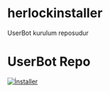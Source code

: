 # herlockinstaller

UserBot kurulum reposudur 


# UserBot Repo 

[![İnstaller](https://resmim.net/i/XNSE1.png)](https://github.com/SakirBey1/HerlockUserBot)
